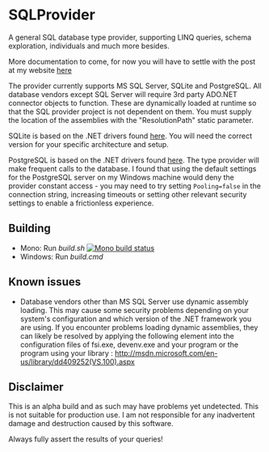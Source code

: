 # SQLProvider

A general SQL database type provider, supporting LINQ queries, schema exploration, individuals and much more besides.

More documentation to come, for now you will have to settle with the post at my website [here](http://pinksquirrellabs.com/post/2013/12/09/The-Erasing-SQL-type-provider.aspx)

The provider currently supports MS SQL Server, SQLite and PostgreSQL.  All database vendors except SQL Server will require 3rd party ADO.NET connector objects to function.  These are dynamically loaded at runtime so that the SQL provider project is not dependent on them.  You must supply the location of the assemblies with the "ResolutionPath" static parameter.

SQLite is based on the .NET drivers found [here](http://system.data.sqlite.org/index.html/doc/trunk/www/downloads.wiki).  You will need the correct version for your specific architecture and setup.

PostgreSQL is based on the .NET drivers found [here](http://npgsql.projects.pgfoundry.org/).  The type provider will make frequent calls to the database.  I found that using the default settings for the PostgreSQL server on my Windows machine would deny the provider constant access - you may need to try setting  `Pooling=false` in the connection string, increasing timeouts or setting other relevant security settings to enable a frictionless experience.

## Building

* Mono: Run *build.sh*  [![Mono build status](https://travis-ci.org/fsprojects/SQLProvider.png)](https://travis-ci.org/fsprojects/SQLProvider)
* Windows: Run *build.cmd* 

## Known issues

- Database vendors other than MS SQL Server use dynamic assembly loading.  This may cause some security problems depending on your system's configuration and which version of the .NET framework you are using.  If you encounter problems loading dynamic assemblies, they can likely be resolved by applying the following element into the configuration files of  fsi.exe, devenv.exe and your program or the program using your library : http://msdn.microsoft.com/en-us/library/dd409252(VS.100).aspx

## Disclaimer

This is an alpha build and as such may have problems yet undetected. This is not suitable for production use.  I am not responsible for any inadvertent damage and destruction caused by this software. 

Always fully assert the results of your queries!


